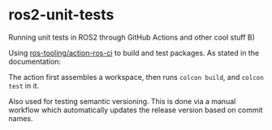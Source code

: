 # ros2-unit-tests

Running unit tests in ROS2 through GitHub Actions and other cool stuff B)

Using [ros-tooling/action-ros-ci](https://github.com/ros-tooling/action-ros-ci) to build and test packages. As stated in the documentation:

The action first assembles a workspace, then runs `colcon build`, and `colcon test` in it.

Also used for testing semantic versioning. This is done via a manual workflow which automatically updates the release version based on commit names.